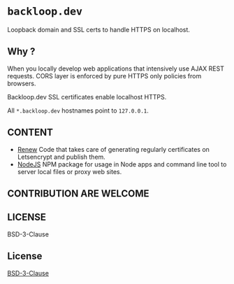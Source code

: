 # `backloop.dev` 

Loopback domain and SSL certs to handle HTTPS on localhost. 

## Why ?

When you locally develop web applications that intensively use AJAX REST requests. CORS layer is enforced by pure HTTPS only policies from browsers.

Backloop.dev SSL certificates enable localhost HTTPS.

All `*.backloop.dev` hostnames point to `127.0.0.1`. 

## CONTENT 

- [Renew](./renew) Code that takes care of generating regularly certificates on Letsencrypt and publish them.
- [NodeJS](./nodejs) NPM package for usage in Node apps and command line tool to server local files or proxy web sites.

## CONTRIBUTION ARE WELCOME

## LICENSE

BSD-3-Clause

## License

[BSD-3-Clause](https://github.com/perki/backloop.dev/blob/main/LICENSE)
